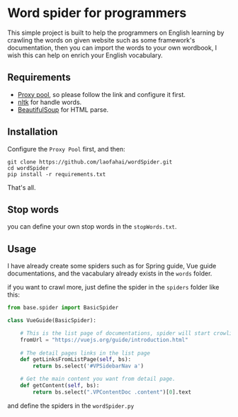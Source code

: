 # Word spider for programmers

This simple project is built to help the programmers on English learning by crawling the words on given website such as some framework's documentation, then you can import the words to your own wordbook, I wish this can help on enrich your English vocabulary.

## Requirements
* [Proxy pool](https://github.com/jhao104/proxy_pool), so please follow the link and configure it first.
* [nltk](https://www.nltk.org/)  for handle words.
* [BeautifulSoup](https://beautiful-soup-4.readthedocs.io/en/latest/) for HTML parse.

## Installation

Configure the `Proxy Pool` first, and then:

```shell
git clone https://github.com/laofahai/wordSpider.git
cd wordSpider
pip install -r requirements.txt
```

That's all.

## Stop words
you can define your own stop words in the `stopWords.txt`.

## Usage
I have already create some spiders such as for Spring guide, Vue guide documentations, and the vacabulary already exists in the `words` folder.

if you want to crawl more, just define the spider in the `spiders` folder like this:

```python
from base.spider import BasicSpider

class VueGuide(BasicSpider):

    # This is the list page of documentations, spider will start crowling from here.
    fromUrl = "https://vuejs.org/guide/introduction.html"
    
    # The detail pages links in the list page
    def getLinksFromListPage(self, bs):
        return bs.select('#VPSidebarNav a')

    # Get the main content you want from detail page.
    def getContent(self, bs):
        return bs.select(".VPContentDoc .content")[0].text
```

and define the spiders in the `wordSpider.py`